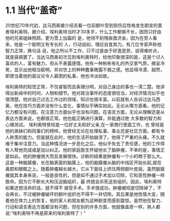 # 1.1 当代“盖奇”

20世纪70年代初，达马西奥被介绍去看一位前额叶受到损伤后性格发生剧变的患者埃利奥特。据介绍，埃利奥特当时才30多岁，什么工作都做不长，因而只好由他的兄弟姐妹照顾。更为雪上加霜的 是，他领不到残疾救济金，因为在旁人看来，他是一个聪明又有专长的 人，行动自如，理应自食其力。有几位专家声称他智力正常，换句话 说，他之所以不工作，只不过是由于好逸恶劳，说得难听点，就是装病罢了。当达马西奥初次见到埃利奥特时，给他印象很深的是，这是个讨人喜欢的人，富有魅力，但从不表露感情。他有一种彬彬有礼的外交家气质，微呈冷笑，显示出他相当聪明，并对世上的种种蠢事微露不屑之感。他显得冷漠、超然，即使当着他的面议论令人窘困的私事，他也冷淡如故。




埃利奥特的知觉正常，不仅睿智而且条理分明，对自己身边的事也一清二楚。他讲得出新闻中的时间、人物和细节。他对政治事件的态度很恰当，对经济情况似乎也很清楚。他对自己过去工作过的领域，知识也很丰富。以前就有人告诉过达马西奥，他在技巧方面并没有什么变化，事情似乎确实如此。无论从哪方面看，他的记忆力都没有问题。在注意力方面似乎也没有问题。在语言方面，无论从理解还是从表达方面来说，也都很正常。他也能正确进行演算，并能通过绝 大多数的智力和心理测试。 埃利奥特曾经是一位好丈夫和好父亲,在一家商行里面工作，也
曾经是他的弟妹们和同事们的榜样。他曾经无论在处理私事、事业还是社交方面，都有令人称羡的能力。但是就在此时，他的生活开始崩溃了。他得了严重的头痛，不久就难于集中注意力。当这种情况进一步恶化之后，他似乎失去了责任感，他的工作得有人帮他完成或是加以纠正。他的家庭医生怀疑他长了脑肿瘤，不幸的是，事情正是如此。他的肿瘤很大而且发展很快。诊断的结果是肿瘤有一个小的橙子那么大。这是一种脑膜瘤，长在脑表面的脑膜上，他的脑膜瘤从脑的中线区开始长起,就在鼻腔和眼眶之上。随着肿瘤越长越大，它从下面往上挤压两侧额叶皮层。虽然脑膜瘤就其本身来说，一般是良性的，但是如不通过手术加以切除，它和恶性肿瘤一样致命。因为它不断长大和压迫脑组织，最 终就会杀死这些组织。因此，埃利奥特如果还想活命的话，就不得不 接受手术。手术很成功，肿瘤被彻底切除掉了，不会再长，不过被肿瘤破坏的额叶组织也不得不一并切除。其后果是他性情大变，随着他在体力上的恢复，他的家人和朋友都为这种剧变而感到震惊。虽然他在智力、行动和语言表达方面都没有问题，但在别的许多方面，他就像盖奇一样，熟人都说:“埃利奥特不再是原来的埃利奥特了！”



